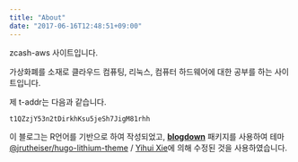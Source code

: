 ```yaml
---
title: "About"
date: "2017-06-16T12:48:51+09:00"
---
```


zcash-aws 사이트입니다.

가상화폐를 소재로 클라우드 컴퓨팅, 리눅스, 컴퓨터 하드웨어에 대한 공부를 하는 사이트입니다.

제 t-addr는 다음과 같습니다.

```
t1QZzjY53n2tDirkhKsu5jeSh7JigM81rhh
```


이 블로그는 R언어를 기반으로 하여 작성되었고, [**blogdown**](https://github.com/rstudio/blogdown) 패키지를 사용하여 테마 [@jrutheiser/hugo-lithium-theme](https://github.com/jrutheiser/hugo-lithium-theme) / [Yihui Xie](https://github.com/yihui/hugo-lithium-theme)에  의해 수정된 것을 사용하였습니다.

